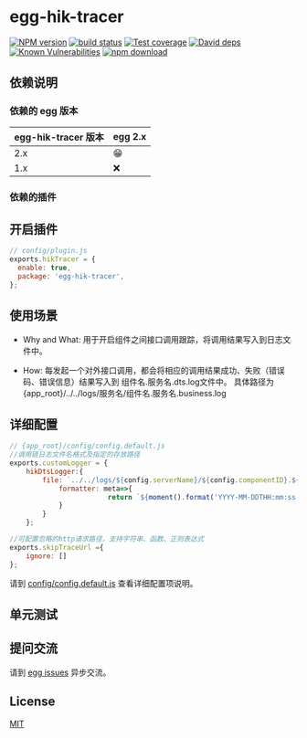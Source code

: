 # egg-hik-tracer

[![NPM version][npm-image]][npm-url]
[![build status][travis-image]][travis-url]
[![Test coverage][codecov-image]][codecov-url]
[![David deps][david-image]][david-url]
[![Known Vulnerabilities][snyk-image]][snyk-url]
[![npm download][download-image]][download-url]

[npm-image]: https://img.shields.io/npm/v/egg-hik-tracer.svg?style=flat-square
[npm-url]: https://npmjs.org/package/egg-hik-tracer
[travis-image]: https://img.shields.io/travis/eggjs/egg-hik-tracer.svg?style=flat-square
[travis-url]: https://travis-ci.org/eggjs/egg-hik-tracer
[codecov-image]: https://img.shields.io/codecov/c/github/eggjs/egg-hik-tracer.svg?style=flat-square
[codecov-url]: https://codecov.io/github/eggjs/egg-hik-tracer?branch=master
[david-image]: https://img.shields.io/david/eggjs/egg-hik-tracer.svg?style=flat-square
[david-url]: https://david-dm.org/eggjs/egg-hik-tracer
[snyk-image]: https://snyk.io/test/npm/egg-hik-tracer/badge.svg?style=flat-square
[snyk-url]: https://snyk.io/test/npm/egg-hik-tracer
[download-image]: https://img.shields.io/npm/dm/egg-hik-tracer.svg?style=flat-square
[download-url]: https://npmjs.org/package/egg-hik-tracer

<!--
Description here.
-->

## 依赖说明

### 依赖的 egg 版本

egg-hik-tracer 版本 | egg 2.x
--- | ---
2.x | 😁
1.x | ❌

### 依赖的插件
<!--

如果有依赖其它插件，请在这里特别说明。如

- security
- multipart

-->

## 开启插件

```js
// config/plugin.js
exports.hikTracer = {
  enable: true,
  package: 'egg-hik-tracer',
};
```

## 使用场景

- Why and What: 用于开启组件之间接口调用跟踪，将调用结果写入到日志文件中。

- How: 每发起一个对外接口调用，都会将相应的调用结果成功、失败（错误码、错误信息）结果写入到 组件名.服务名.dts.log文件中。
具体路径为{app_root}/../../logs/服务名/组件名.服务名.business.log

## 详细配置
```js
// {app_root}/config/config.default.js
//调用链日志文件名格式及指定的存放路径
exports.customLogger = {
    hikDtsLogger:{
        file: `../../logs/${config.serverName}/${config.componentID}.${config.serverName}.dts.log`,
            formatter: meta=>{
                        return `${moment().format('YYYY-MM-DDTHH:mm:ss.SSSZ')} [${meta.pid}] ${meta.message}`;
            }
        }
    };

//可配置忽略的http请求路径，支持字符串、函数、正则表达式
exports.skipTraceUrl ={
    ignore: []
};
```
请到 [config/config.default.js](config/config.default.js) 查看详细配置项说明。

## 单元测试

<!-- 描述如何在单元测试中使用此插件，例如 schedule 如何触发。无则省略。-->

## 提问交流

请到 [egg issues](https://github.com/eggjs/egg/issues) 异步交流。

## License

[MIT](LICENSE)
